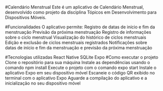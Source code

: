 #Calendário Menstrual
Este é um aplicativo de Calendário Menstrual, desenvolvido como projeto da disciplina Tópicos em Desenvolvimento para Dispositivos Móveis.

#Funcionalidades
O aplicativo permite:
Registro de datas de início e fim da menstruação
Previsão da próxima menstruação
Registro de informações sobre o ciclo menstrual
Visualização do histórico de ciclos menstruais
Edição e exclusão de ciclos menstruais registrados
Notificações sobre datas de início e fim da menstruação e previsão da próxima menstruação

#Tecnologias utilizadas
React Native
SQLite
Expo
#Como executar o projeto
Clone o repositório para sua máquina
Instale as dependências usando o comando npm install
Execute o projeto com o comando expo start
Instale o aplicativo Expo em seu dispositivo móvel
Escaneie o código QR exibido no terminal com o aplicativo Expo
Aguarde a compilação do aplicativo e a inicialização no seu dispositivo móvel
